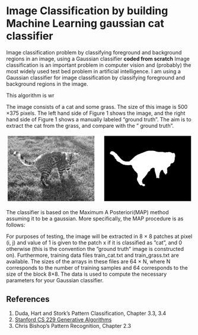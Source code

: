 # Image Classification by building Machine Learning gaussian cat classifier
Image classification problem by classifying foreground and background regions in an image, using a Gaussian classifier **coded from scratch**
Image classification is an important problem in computer vision and (probably) the most widely used test
bed problem in artificial intelligence. I am using a Gaussian classifier for image classification by classifying foreground and background regions in the image.

This algorithm is wr
 

The image consists of a cat and some grass. The size of this image is 500 ×375 pixels. The left hand side of Figure 1 shows the image, and the right hand side of Figure 1 shows a manually labeled “ground truth”. The aim is to extract the cat from the grass, and compare with the ” ground truth”. 

![alt text](https://github.com/aguram11/gaussian_cat_classifier/blob/master/readme_images/1.png)

The classifier is based on the Maximum A Posteriori(MAP) method assuming it to be a gaussian. More specifically, the MAP procedure is as follows:

For purposes of testing, the image will be extracted in 8 × 8 patches at pixel (i, j) and value of 1 is given to the patch x if it is classified as ”cat”, and 0 otherwise (this is the convention the ”ground truth” image is constructed on). Furthermore, training data files train_cat.txt and train_grass.txt are available. The sizes of the arrays in these files are 64 × N, where N corresponds to the number of training samples and 64 corresponds to the size of the block 8×8. The data is used to compute the necessary parameters for your Gaussian classifier.

## References

1. Duda, Hart and Stork’s Pattern Classification, Chapter 3.3, 3.4
2. [Stanford CS 229 Generative Algorithms](http://cs229.stanford.edu/notes/cs229-notes2.pdf)
3. Chris Bishop’s Pattern Recognition, Chapter 2.3

  
